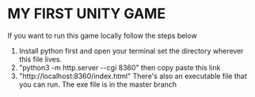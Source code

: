 # MY FIRST UNITY GAME
If you want to run this game locally follow the steps below
1. Install python first and open your terminal set the directory wherever this file lives.
2. "python3 -m http.server --cgi 8360"
then copy paste this link
3. "http://localhost:8360/index.html"
There's also an executable file that you can run.
The exe file is in the master branch
